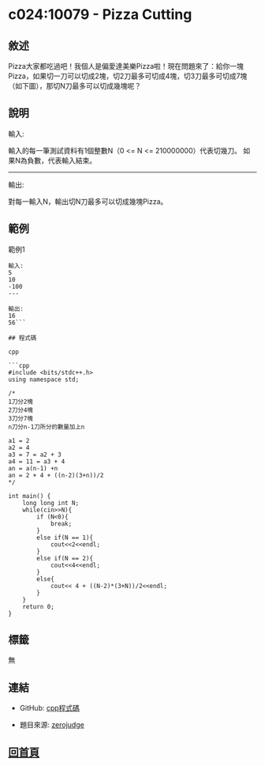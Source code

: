 
# c024:10079 - Pizza Cutting

## 敘述

Pizza大家都吃過吧！我個人是偏愛達美樂Pizza啦！現在問題來了：給你一塊Pizza，如果切一刀可以切成2塊，切2刀最多可切成4塊，切3刀最多可切成7塊（如下圖），那切N刀最多可以切成幾塊呢？ 

## 說明

輸入:

輸入的每一筆測試資料有1個整數N（0 <= N <= 210000000）代表切幾刀。 如果N為負數，代表輸入結束。

---

輸出:

對每一輸入N，輸出切N刀最多可以切成幾塊Pizza。

## 範例

範例1

```text
輸入:
5
10
-100
---

輸出:
16
56```

## 程式碼

cpp

```cpp
#include <bits/stdc++.h>
using namespace std;

/*
1刀分2塊
2刀分4塊
3刀分7塊
n刀分n-1刀所分的數量加上n

a1 = 2
a2 = 4
a3 = 7 = a2 + 3
a4 = 11 = a3 + 4
an = a(n-1) +n
an = 2 + 4 + ((n-2)(3+n))/2
*/

int main() {
    long long int N;
    while(cin>>N){
        if (N<0){
            break;
        }
        else if(N == 1){
            cout<<2<<endl;
        }
        else if(N == 2){
            cout<<4<<endl;
        }
        else{
            cout<< 4 + ((N-2)*(3+N))/2<<endl;
        }
    }
    return 0;
}

```

## 標籤

無

## 連結

- GitHub: [cpp程式碼](https://github.com/henryleecode23/solve_record/blob/main/zerojudge/c024/main.cpp)

- 題目來源: [zerojudge](https://zerojudge.tw/ShowProblem?problemid=c024)

## [回首頁](https://henryleecode23.github.io/solve_record/)
